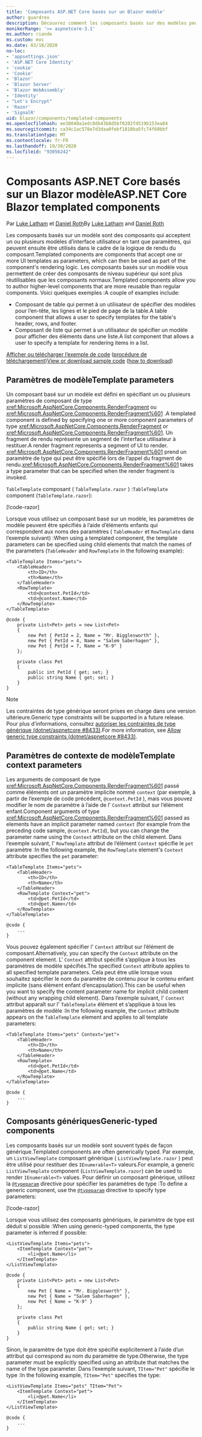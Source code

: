 ```yaml
---
title: 'Composants ASP.NET Core basés sur un Blazor modèle'
author: guardrex
description: Découvrez comment les composants basés sur des modèles peuvent accepter un ou plusieurs modèles d’interface utilisateur en tant que paramètres, qui peuvent ensuite être utilisés dans le cadre de la logique de rendu du composant.
monikerRange: '>= aspnetcore-3.1'
ms.author: riande
ms.custom: mvc
ms.date: 03/18/2020
no-loc:
- 'appsettings.json'
- 'ASP.NET Core Identity'
- 'cookie'
- 'Cookie'
- 'Blazor'
- 'Blazor Server'
- 'Blazor WebAssembly'
- 'Identity'
- "Let's Encrypt"
- 'Razor'
- 'SignalR'
uid: blazor/components/templated-components
ms.openlocfilehash: ee38040a1edc8db43b8d5bf0202fd519b153ea04
ms.sourcegitcommit: ca34c1ac578e7d3daa0febf1810ba5fc74f60bbf
ms.translationtype: MT
ms.contentlocale: fr-FR
ms.lasthandoff: 10/30/2020
ms.locfileid: "93056242"
---
```

# <a name="aspnet-core-no-locblazor-templated-components"></a><span data-ttu-id="fbf9f-103">Composants ASP.NET Core basés sur un Blazor modèle</span><span class="sxs-lookup"><span data-stu-id="fbf9f-103">ASP.NET Core Blazor templated components</span></span>

<span data-ttu-id="fbf9f-104">Par [Luke Latham](https://github.com/guardrex) et [Daniel Roth](https://github.com/danroth27)</span><span class="sxs-lookup"><span data-stu-id="fbf9f-104">By [Luke Latham](https://github.com/guardrex) and [Daniel Roth](https://github.com/danroth27)</span></span>

<span data-ttu-id="fbf9f-105">Les composants basés sur un modèle sont des composants qui acceptent un ou plusieurs modèles d’interface utilisateur en tant que paramètres, qui peuvent ensuite être utilisés dans le cadre de la logique de rendu du composant.</span><span class="sxs-lookup"><span data-stu-id="fbf9f-105">Templated components are components that accept one or more UI templates as parameters, which can then be used as part of the component's rendering logic.</span></span> <span data-ttu-id="fbf9f-106">Les composants basés sur un modèle vous permettent de créer des composants de niveau supérieur qui sont plus réutilisables que les composants normaux.</span><span class="sxs-lookup"><span data-stu-id="fbf9f-106">Templated components allow you to author higher-level components that are more reusable than regular components.</span></span> <span data-ttu-id="fbf9f-107">Voici quelques exemples :</span><span class="sxs-lookup"><span data-stu-id="fbf9f-107">A couple of examples include:</span></span>

* <span data-ttu-id="fbf9f-108">Composant de table qui permet à un utilisateur de spécifier des modèles pour l’en-tête, les lignes et le pied de page de la table.</span><span class="sxs-lookup"><span data-stu-id="fbf9f-108">A table component that allows a user to specify templates for the table's header, rows, and footer.</span></span>
* <span data-ttu-id="fbf9f-109">Composant de liste qui permet à un utilisateur de spécifier un modèle pour afficher des éléments dans une liste.</span><span class="sxs-lookup"><span data-stu-id="fbf9f-109">A list component that allows a user to specify a template for rendering items in a list.</span></span>

<span data-ttu-id="fbf9f-110">[Afficher ou télécharger l’exemple de code](https://github.com/dotnet/AspNetCore.Docs/tree/master/aspnetcore/blazor/common/samples/) ([procédure de téléchargement](xref:index#how-to-download-a-sample))</span><span class="sxs-lookup"><span data-stu-id="fbf9f-110">[View or download sample code](https://github.com/dotnet/AspNetCore.Docs/tree/master/aspnetcore/blazor/common/samples/) ([how to download](xref:index#how-to-download-a-sample))</span></span>

## <a name="template-parameters"></a><span data-ttu-id="fbf9f-111">Paramètres de modèle</span><span class="sxs-lookup"><span data-stu-id="fbf9f-111">Template parameters</span></span>

<span data-ttu-id="fbf9f-112">Un composant basé sur un modèle est défini en spécifiant un ou plusieurs paramètres de composant de type <xref:Microsoft.AspNetCore.Components.RenderFragment> ou <xref:Microsoft.AspNetCore.Components.RenderFragment%601> .</span><span class="sxs-lookup"><span data-stu-id="fbf9f-112">A templated component is defined by specifying one or more component parameters of type <xref:Microsoft.AspNetCore.Components.RenderFragment> or <xref:Microsoft.AspNetCore.Components.RenderFragment%601>.</span></span> <span data-ttu-id="fbf9f-113">Un fragment de rendu représente un segment de l’interface utilisateur à restituer.</span><span class="sxs-lookup"><span data-stu-id="fbf9f-113">A render fragment represents a segment of UI to render.</span></span> <span data-ttu-id="fbf9f-114"><xref:Microsoft.AspNetCore.Components.RenderFragment%601> prend un paramètre de type qui peut être spécifié lors de l’appel du fragment de rendu.</span><span class="sxs-lookup"><span data-stu-id="fbf9f-114"><xref:Microsoft.AspNetCore.Components.RenderFragment%601> takes a type parameter that can be specified when the render fragment is invoked.</span></span>

<span data-ttu-id="fbf9f-115">`TableTemplate` composant ( `TableTemplate.razor` ) :</span><span class="sxs-lookup"><span data-stu-id="fbf9f-115">`TableTemplate` component (`TableTemplate.razor`):</span></span>

[!code-razor[](../common/samples/3.x/BlazorWebAssemblySample/Components/TableTemplate.razor)]

<span data-ttu-id="fbf9f-116">Lorsque vous utilisez un composant basé sur un modèle, les paramètres de modèle peuvent être spécifiés à l’aide d’éléments enfants qui correspondent aux noms des paramètres ( `TableHeader` et `RowTemplate` dans l’exemple suivant) :</span><span class="sxs-lookup"><span data-stu-id="fbf9f-116">When using a templated component, the template parameters can be specified using child elements that match the names of the parameters (`TableHeader` and `RowTemplate` in the following example):</span></span>

```razor
<TableTemplate Items="pets">
    <TableHeader>
        <th>ID</th>
        <th>Name</th>
    </TableHeader>
    <RowTemplate>
        <td>@context.PetId</td>
        <td>@context.Name</td>
    </RowTemplate>
</TableTemplate>

@code {
    private List<Pet> pets = new List<Pet>
    {
        new Pet { PetId = 2, Name = "Mr. Bigglesworth" },
        new Pet { PetId = 4, Name = "Salem Saberhagen" },
        new Pet { PetId = 7, Name = "K-9" }
    };

    private class Pet
    {
        public int PetId { get; set; }
        public string Name { get; set; }
    }
}
```

> [!NOTE]
> <span data-ttu-id="fbf9f-117">Les contraintes de type générique seront prises en charge dans une version ultérieure.</span><span class="sxs-lookup"><span data-stu-id="fbf9f-117">Generic type constraints will be supported in a future release.</span></span> <span data-ttu-id="fbf9f-118">Pour plus d’informations, consultez [autoriser les contraintes de type générique (dotnet/aspnetcore #8433)](https://github.com/dotnet/aspnetcore/issues/8433).</span><span class="sxs-lookup"><span data-stu-id="fbf9f-118">For more information, see [Allow generic type constraints (dotnet/aspnetcore #8433)](https://github.com/dotnet/aspnetcore/issues/8433).</span></span>

## <a name="template-context-parameters"></a><span data-ttu-id="fbf9f-119">Paramètres de contexte de modèle</span><span class="sxs-lookup"><span data-stu-id="fbf9f-119">Template context parameters</span></span>

<span data-ttu-id="fbf9f-120">Les arguments de composant de type <xref:Microsoft.AspNetCore.Components.RenderFragment%601> passé comme éléments ont un paramètre implicite nommé `context` (par exemple, à partir de l’exemple de code précédent, `@context.PetId` ), mais vous pouvez modifier le nom de paramètre à l’aide de l' `Context` attribut sur l’élément enfant.</span><span class="sxs-lookup"><span data-stu-id="fbf9f-120">Component arguments of type <xref:Microsoft.AspNetCore.Components.RenderFragment%601> passed as elements have an implicit parameter named `context` (for example from the preceding code sample, `@context.PetId`), but you can change the parameter name using the `Context` attribute on the child element.</span></span> <span data-ttu-id="fbf9f-121">Dans l’exemple suivant, l' `RowTemplate` attribut de l’élément `Context` spécifie le `pet` paramètre :</span><span class="sxs-lookup"><span data-stu-id="fbf9f-121">In the following example, the `RowTemplate` element's `Context` attribute specifies the `pet` parameter:</span></span>

```razor
<TableTemplate Items="pets">
    <TableHeader>
        <th>ID</th>
        <th>Name</th>
    </TableHeader>
    <RowTemplate Context="pet">
        <td>@pet.PetId</td>
        <td>@pet.Name</td>
    </RowTemplate>
</TableTemplate>

@code {
    ...
}
```

<span data-ttu-id="fbf9f-122">Vous pouvez également spécifier l' `Context` attribut sur l’élément de composant.</span><span class="sxs-lookup"><span data-stu-id="fbf9f-122">Alternatively, you can specify the `Context` attribute on the component element.</span></span> <span data-ttu-id="fbf9f-123">L' `Context` attribut spécifié s’applique à tous les paramètres de modèle spécifiés.</span><span class="sxs-lookup"><span data-stu-id="fbf9f-123">The specified `Context` attribute applies to all specified template parameters.</span></span> <span data-ttu-id="fbf9f-124">Cela peut être utile lorsque vous souhaitez spécifier le nom du paramètre de contenu pour le contenu enfant implicite (sans élément enfant d’encapsulation).</span><span class="sxs-lookup"><span data-stu-id="fbf9f-124">This can be useful when you want to specify the content parameter name for implicit child content (without any wrapping child element).</span></span> <span data-ttu-id="fbf9f-125">Dans l’exemple suivant, l' `Context` attribut apparaît sur l' `TableTemplate` élément et s’applique à tous les paramètres de modèle :</span><span class="sxs-lookup"><span data-stu-id="fbf9f-125">In the following example, the `Context` attribute appears on the `TableTemplate` element and applies to all template parameters:</span></span>

```razor
<TableTemplate Items="pets" Context="pet">
    <TableHeader>
        <th>ID</th>
        <th>Name</th>
    </TableHeader>
    <RowTemplate>
        <td>@pet.PetId</td>
        <td>@pet.Name</td>
    </RowTemplate>
</TableTemplate>

@code {
    ...
}
```

## <a name="generic-typed-components"></a><span data-ttu-id="fbf9f-126">Composants génériques</span><span class="sxs-lookup"><span data-stu-id="fbf9f-126">Generic-typed components</span></span>

<span data-ttu-id="fbf9f-127">Les composants basés sur un modèle sont souvent typés de façon générique.</span><span class="sxs-lookup"><span data-stu-id="fbf9f-127">Templated components are often generically typed.</span></span> <span data-ttu-id="fbf9f-128">Par exemple, un `ListViewTemplate` composant générique ( `ListViewTemplate.razor` ) peut être utilisé pour restituer des `IEnumerable<T>` valeurs.</span><span class="sxs-lookup"><span data-stu-id="fbf9f-128">For example, a generic `ListViewTemplate` component (`ListViewTemplate.razor`) can be used to render `IEnumerable<T>` values.</span></span> <span data-ttu-id="fbf9f-129">Pour définir un composant générique, utilisez la [`@typeparam`](xref:mvc/views/razor#typeparam) directive pour spécifier les paramètres de type :</span><span class="sxs-lookup"><span data-stu-id="fbf9f-129">To define a generic component, use the [`@typeparam`](xref:mvc/views/razor#typeparam) directive to specify type parameters:</span></span>

[!code-razor[](../common/samples/3.x/BlazorWebAssemblySample/Components/ListViewTemplate.razor)]

<span data-ttu-id="fbf9f-130">Lorsque vous utilisez des composants génériques, le paramètre de type est déduit si possible :</span><span class="sxs-lookup"><span data-stu-id="fbf9f-130">When using generic-typed components, the type parameter is inferred if possible:</span></span>

```razor
<ListViewTemplate Items="pets">
    <ItemTemplate Context="pet">
        <li>@pet.Name</li>
    </ItemTemplate>
</ListViewTemplate>

@code {
    private List<Pet> pets = new List<Pet>
    {
        new Pet { Name = "Mr. Bigglesworth" },
        new Pet { Name = "Salem Saberhagen" },
        new Pet { Name = "K-9" }
    };

    private class Pet
    {
        public string Name { get; set; }
    }
}
```

<span data-ttu-id="fbf9f-131">Sinon, le paramètre de type doit être spécifié explicitement à l’aide d’un attribut qui correspond au nom du paramètre de type.</span><span class="sxs-lookup"><span data-stu-id="fbf9f-131">Otherwise, the type parameter must be explicitly specified using an attribute that matches the name of the type parameter.</span></span> <span data-ttu-id="fbf9f-132">Dans l’exemple suivant, `TItem="Pet"` spécifie le type :</span><span class="sxs-lookup"><span data-stu-id="fbf9f-132">In the following example, `TItem="Pet"` specifies the type:</span></span>

```razor
<ListViewTemplate Items="pets" TItem="Pet">
    <ItemTemplate Context="pet">
        <li>@pet.Name</li>
    </ItemTemplate>
</ListViewTemplate>

@code {
    ...
}
```
